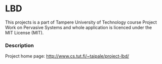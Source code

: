 LBD
=================
This projects is a part of Tampere University of Technology course Project Work on
Pervasive Systems and whole application is licenced under the MIT License (MIT).

### Description

Project home page: http://www.cs.tut.fi/~taipale/project-lbd/
